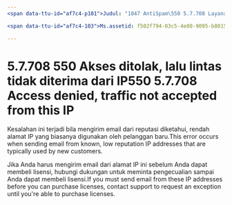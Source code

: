 ```yaml
---
<span data-ttu-id="af7c4-p101">Judul: "1047 AntiSpam\550 5.7.708 Layanan tidak tersedia. Akses ditolak, lalu lintas yang tidak diterima dari IP ini"ms.author: chrisda Pengarang: chrisda manajer: serdars ms.date: ms.audience 9/28/2018: ITPro ms.topic: artikel robot: NOINDEX, NOFOLLOW localization_priority: prioritas</span><span class="sxs-lookup"><span data-stu-id="af7c4-p101">title: "1047 AntiSpam\550 5.7.708 Service unavailable. Access denied, traffic not accepted from this IP" ms.author: chrisda author: chrisda manager: serdars ms.date: 9/28/2018 ms.audience: ITPro ms.topic: article ROBOTS: NOINDEX, NOFOLLOW localization_priority: Priority</span></span>

<span data-ttu-id="af7c4-103">Ms.assetid: f502f794-03c5-4e08-9095-b801528f67c4</span><span class="sxs-lookup"><span data-stu-id="af7c4-103">ms.assetid: f502f794-03c5-4e08-9095-b801528f67c4</span></span>

---
```




# <a name="550-57708-access-denied-traffic-not-accepted-from-this-ip"></a><span data-ttu-id="af7c4-104">5.7.708 550 Akses ditolak, lalu lintas tidak diterima dari IP</span><span class="sxs-lookup"><span data-stu-id="af7c4-104">550 5.7.708 Access denied, traffic not accepted from this IP</span></span>

<span data-ttu-id="af7c4-105">Kesalahan ini terjadi bila mengirim email dari reputasi diketahui, rendah alamat IP yang biasanya digunakan oleh pelanggan baru.</span><span class="sxs-lookup"><span data-stu-id="af7c4-105">This error occurs when sending email from known, low reputation IP addresses that are typically used by new customers.</span></span>
  
<span data-ttu-id="af7c4-106">Jika Anda harus mengirim email dari alamat IP ini sebelum Anda dapat membeli lisensi, hubungi dukungan untuk meminta pengecualian sampai Anda dapat membeli lisensi.</span><span class="sxs-lookup"><span data-stu-id="af7c4-106">If you must send email from these IP addresses before you can purchase licenses, contact support to request an exception until you're able to purchase licenses.</span></span>
  

